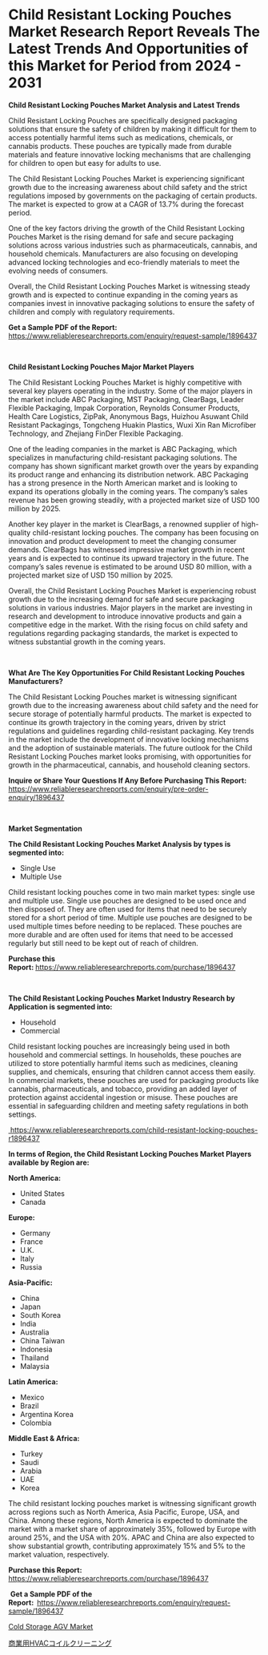 <p><h1>Child Resistant Locking Pouches Market Research Report Reveals The Latest Trends And Opportunities of this Market for Period from 2024 - 2031</h1></p><p><strong>Child Resistant Locking Pouches Market Analysis and Latest Trends</strong></p>
<p><p>Child Resistant Locking Pouches are specifically designed packaging solutions that ensure the safety of children by making it difficult for them to access potentially harmful items such as medications, chemicals, or cannabis products. These pouches are typically made from durable materials and feature innovative locking mechanisms that are challenging for children to open but easy for adults to use.</p><p>The Child Resistant Locking Pouches Market is experiencing significant growth due to the increasing awareness about child safety and the strict regulations imposed by governments on the packaging of certain products. The market is expected to grow at a CAGR of 13.7% during the forecast period.</p><p>One of the key factors driving the growth of the Child Resistant Locking Pouches Market is the rising demand for safe and secure packaging solutions across various industries such as pharmaceuticals, cannabis, and household chemicals. Manufacturers are also focusing on developing advanced locking technologies and eco-friendly materials to meet the evolving needs of consumers.</p><p>Overall, the Child Resistant Locking Pouches Market is witnessing steady growth and is expected to continue expanding in the coming years as companies invest in innovative packaging solutions to ensure the safety of children and comply with regulatory requirements.</p></p>
<p><strong>Get a Sample PDF of the Report:&nbsp;</strong> <a href="https://www.reliableresearchreports.com/enquiry/request-sample/1896437">https://www.reliableresearchreports.com/enquiry/request-sample/1896437</a></p>
<p>&nbsp;</p>
<p><strong>Child Resistant Locking Pouches Major Market Players</strong></p>
<p><p>The Child Resistant Locking Pouches Market is highly competitive with several key players operating in the industry. Some of the major players in the market include ABC Packaging, MST Packaging, ClearBags, Leader Flexible Packaging, Impak Corporation, Reynolds Consumer Products, Health Care Logistics, ZipPak, Anonymous Bags, Huizhou Asuwant Child Resistant Packagings, Tongcheng Huakin Plastics, Wuxi Xin Ran Microfiber Technology, and Zhejiang FinDer Flexible Packaging.</p><p>One of the leading companies in the market is ABC Packaging, which specializes in manufacturing child-resistant packaging solutions. The company has shown significant market growth over the years by expanding its product range and enhancing its distribution network. ABC Packaging has a strong presence in the North American market and is looking to expand its operations globally in the coming years. The company’s sales revenue has been growing steadily, with a projected market size of USD 100 million by 2025.</p><p>Another key player in the market is ClearBags, a renowned supplier of high-quality child-resistant locking pouches. The company has been focusing on innovation and product development to meet the changing consumer demands. ClearBags has witnessed impressive market growth in recent years and is expected to continue its upward trajectory in the future. The company’s sales revenue is estimated to be around USD 80 million, with a projected market size of USD 150 million by 2025.</p><p>Overall, the Child Resistant Locking Pouches Market is experiencing robust growth due to the increasing demand for safe and secure packaging solutions in various industries. Major players in the market are investing in research and development to introduce innovative products and gain a competitive edge in the market. With the rising focus on child safety and regulations regarding packaging standards, the market is expected to witness substantial growth in the coming years.</p></p>
<p>&nbsp;</p>
<p><strong>What Are The Key Opportunities For Child Resistant Locking Pouches Manufacturers?</strong></p>
<p><p>The Child Resistant Locking Pouches market is witnessing significant growth due to the increasing awareness about child safety and the need for secure storage of potentially harmful products. The market is expected to continue its growth trajectory in the coming years, driven by strict regulations and guidelines regarding child-resistant packaging. Key trends in the market include the development of innovative locking mechanisms and the adoption of sustainable materials. The future outlook for the Child Resistant Locking Pouches market looks promising, with opportunities for growth in the pharmaceutical, cannabis, and household cleaning sectors.</p></p>
<p><strong>Inquire or Share Your Questions If Any Before Purchasing This Report:</strong> <a href="https://www.reliableresearchreports.com/enquiry/pre-order-enquiry/1896437">https://www.reliableresearchreports.com/enquiry/pre-order-enquiry/1896437</a></p>
<p>&nbsp;</p>
<p><strong>Market Segmentation</strong></p>
<p><strong>The Child Resistant Locking Pouches Market Analysis by types is segmented into:</strong></p>
<p><ul><li>Single Use</li><li>Multiple Use</li></ul></p>
<p><p>Child resistant locking pouches come in two main market types: single use and multiple use. Single use pouches are designed to be used once and then disposed of. They are often used for items that need to be securely stored for a short period of time. Multiple use pouches are designed to be used multiple times before needing to be replaced. These pouches are more durable and are often used for items that need to be accessed regularly but still need to be kept out of reach of children.</p></p>
<p><strong>Purchase this Report:&nbsp;</strong><a href="https://www.reliableresearchreports.com/purchase/1896437">https://www.reliableresearchreports.com/purchase/1896437</a></p>
<p>&nbsp;</p>
<p><strong>The Child Resistant Locking Pouches Market Industry Research by Application is segmented into:</strong></p>
<p><ul><li>Household</li><li>Commercial</li></ul></p>
<p><p>Child resistant locking pouches are increasingly being used in both household and commercial settings. In households, these pouches are utilized to store potentially harmful items such as medicines, cleaning supplies, and chemicals, ensuring that children cannot access them easily. In commercial markets, these pouches are used for packaging products like cannabis, pharmaceuticals, and tobacco, providing an added layer of protection against accidental ingestion or misuse. These pouches are essential in safeguarding children and meeting safety regulations in both settings.</p></p>
<p><a href="https://www.reliableresearchreports.com/child-resistant-locking-pouches-r1896437">&nbsp;https://www.reliableresearchreports.com/child-resistant-locking-pouches-r1896437</a></p>
<p><strong>In terms of Region, the Child Resistant Locking Pouches Market Players available by Region are:</strong></p>
<p>
    <p> <strong> North America: </strong>
        <ul>
            <li>United States</li>
            <li>Canada</li>
        </ul>
        </p> 
    <p> <strong> Europe: </strong>
        <ul>
            <li>Germany</li>
            <li>France</li>
            <li>U.K.</li>
            <li>Italy</li>
            <li>Russia</li>
        </ul>
        </p> 
    <p> <strong> Asia-Pacific: </strong>
        <ul>
            <li>China</li>
            <li>Japan</li>
            <li>South Korea</li>
            <li>India</li>
            <li>Australia</li>
            <li>China Taiwan</li>
            <li>Indonesia</li>
            <li>Thailand</li>
            <li>Malaysia</li>
        </ul>
        </p> 
    <p> <strong> Latin America: </strong>
        <ul>
            <li>Mexico</li>
            <li>Brazil</li>
            <li>Argentina Korea</li>
            <li>Colombia</li>
        </ul>
        </p> 
    <p> <strong> Middle East & Africa: </strong>
        <ul>
            <li>Turkey</li>
            <li>Saudi</li>
            <li>Arabia</li>
            <li>UAE</li>
            <li>Korea</li>
        </ul>
    </p>
    </p>
<p><p>The child resistant locking pouches market is witnessing significant growth across regions such as North America, Asia Pacific, Europe, USA, and China. Among these regions, North America is expected to dominate the market with a market share of approximately 35%, followed by Europe with around 25%, and the USA with 20%. APAC and China are also expected to show substantial growth, contributing approximately 15% and 5% to the market valuation, respectively.</p></p>
<p><strong>Purchase this Report: </strong><a href="https://www.reliableresearchreports.com/purchase/1896437">https://www.reliableresearchreports.com/purchase/1896437</a></p>
<p>&nbsp;<strong>Get a Sample PDF of the Report:&nbsp;&nbsp;</strong><a href="https://www.reliableresearchreports.com/enquiry/request-sample/1896437">https://www.reliableresearchreports.com/enquiry/request-sample/1896437</a></p>
<p><strong></strong></p>
<p><p><a href="https://github.com/lubmix/Market-Research-Report-List-3/blob/main/cold-storage-agv-market.md">Cold Storage AGV Market</a></p><p><a href="https://github.com/zjkmgcs938405/Market-Research-Report-List-3/blob/main/1879755185921.md">商業用HVACコイルクリーニング</a></p></p>